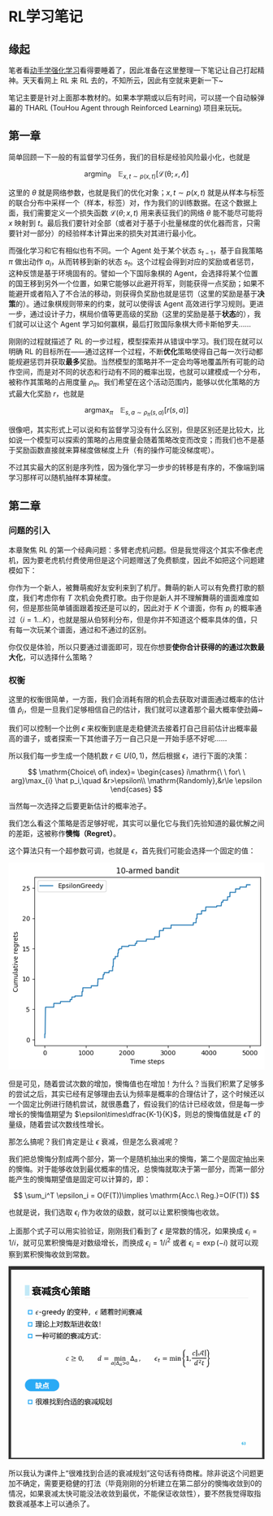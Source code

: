 # RL学习笔记

## 缘起

笔者看[动手学强化学习](https://hrl.boyuai.com/)看得要睡着了，因此准备在这里整理一下笔记让自己打起精神。天天看网上 RL 来 RL 去的，不知所云，因此有空就来更新一下~

笔记主要是针对上面那本教材的。如果本学期或以后有时间，可以搓一个自动躲弹幕的 THARL (TouHou Agent through Reinforced Learning) 项目来玩玩。

## 第一章

简单回顾一下一般的有监督学习任务，我们的目标是经验风险最小化，也就是

$$
\mathrm{arg}\min_{\theta\quad} \mathbb{E}_{x,t\sim p(x,t)}[\mathcal{L(\theta;x,t)}]
$$

这里的 $\theta$ 就是网络参数，也就是我们的优化对象；$x,t\sim p(x,t)$ 就是从样本与标签的联合分布中采样一个（样本，标签）对，作为我们的训练数据。在这个数据上面，我们需要定义一个损失函数 $\mathcal{L}(\theta;x,t)$ 用来表征我们的网络 $\theta$ 能不能尽可能将 $x$ 映射到 $t$。最后我们要针对全部（或者对于基于小批量梯度的优化器而言，只需要针对一部分）的经验样本计算出来的损失对其进行最小化。

而强化学习和它有相似也有不同。一个 Agent 处于某个状态 $s_{t-1}$，基于自我策略 $\pi$ 做出动作 $a_i$，从而转移到新的状态 $s_t$。这个过程会得到对应的奖励或者惩罚，这种反馈是基于环境固有的。譬如一个下国际象棋的 Agent，会选择将某个位置的国王移到另外一个位置，如果它能够以此避开将军，则能获得一点奖励；如果不能避开或者陷入了不合法的移动，则获得负奖励也就是惩罚（这里的奖励是基于**决策**的）。通过象棋规则带来的约束，就可以使得该 Agent 高效进行学习规则。更进一步，通过设计子力，棋局价值等更高级的奖励（这里的奖励是基于**状态**的），我们就可以让这个 Agent 学习如何赢棋，最后打败国际象棋大师卡斯帕罗夫……

刚刚的过程就描述了 RL 的一步过程，模型探索并从错误中学习。我们现在就可以明确 RL 的目标所在——通过这样一个过程，不断**优化**策略使得自己每一次行动都能规避惩罚并获取**最多**奖励。当然模型的策略并不一定会均等地覆盖所有可能的动作空间，而是对不同的状态和行动有不同的概率出现，也就可以建模成一个分布，被称作其策略的占用度量 $\rho_\pi$。我们希望在这个活动范围内，能够以优化策略的方式最大化奖励 $r$，也就是

$$
\mathrm{arg}\max_{\pi\quad} \mathbb{E}_{s,a\sim \rho_\pi(s,a)}[r(s,a)]
$$

很像吧，其实形式上可以说和有监督学习没有什么区别，但是区别还是比较大，比如说一个模型可以探索的策略的占用度量会随着策略改变而改变；而我们也不是基于奖励函数直接就来算梯度做梯度上升（有的操作可能没梯度呢）。

不过其实最大的区别是序列性，因为强化学习一步步的转移是有序的，不像端到端学习那样可以随机抽样本算梯度。

## 第二章

### 问题的引入

本章聚焦 RL 的第一个经典问题：多臂老虎机问题。但是我觉得这个其实不像老虎机，因为要老虎机付费使用但是这个问题赠送了免费额度，因此不如把这个问题建模如下：

你作为一个新人，被舞萌痴好友安利来到了机厅。舞萌的新人可以有免费打歌的额度，我们考虑你有 $T$ 次机会免费打歌。由于你是新人并不理解舞萌的谱面难度如何，但是那些简单铺面跟着按还是可以的，因此对于 $K$ 个谱面，你有 $p_i$ 的概率通过（$i=1\dots K$），也就是服从伯努利分布，但是你并不知道这个概率具体的值，只有每一次玩某个谱面，通过和不通过的区别。

你仅仅是体验，所以只要通过谱面即可，现在你想要**使你合计获得的的通过次数最大化**，可以选择什么策略？

### 权衡

这里的权衡很简单，一方面，我们会消耗有限的机会去获取对谱面通过概率的估计值 $\hat p_i$，但是一旦我们足够相信自己的估计，我们就可以逮着那个最大概率使劲薅~

我们可以控制一个比例 $\epsilon$ 来权衡到底是走稳健流去接着打自己目前估计出概率最高的谱子，或者探索一下其他谱子万一自己只是一开始手感不好呢……

所以我们每一步生成一个随机数 $r\in U(0,1)$，然后根据 $\epsilon$，进行下面的决策：

$$
\mathrm{Choice\ of\ index}=
\begin{cases}
    i\mathrm{\ \ for\ \ arg}\max_{i} \hat p_i,\quad &r>\epsilon\\
    \mathrm{Randomly},&r\le \epsilon
\end{cases}
$$

当然每一次选择之后要更新估计的概率池子。

我们怎么看这个策略是否足够好呢，其实可以量化它与我们先验知道的最优解之间的差距，这被称作**懊悔（Regret）**。

这个算法只有一个超参数可调，也就是 $\epsilon$，首先我们可能会选择一个固定的值：

![alt text](image.png)

但是可见，随着尝试次数的增加，懊悔值也在增加！为什么？当我们积累了足够多的尝试之后，其实已经有足够理由去认为频率是概率的合理估计了，这个时候还以一个固定比例进行随机尝试，就很愚蠢了，假设我们的估计已经收敛，但是每一步增长的懊悔值期望为 $\epsilon\times\dfrac{K-1}{K}$，则总的懊悔值就是 $\epsilon T$ 的量级，随着尝试次数线性增长。

那怎么搞呢？我们肯定是让 $\epsilon$ 衰减，但是怎么衰减呢？

我们把总懊悔分割成两个部分，第一个是随机抽出来的懊悔，第二个是固定抽出来的懊悔。对于能够收敛到最优概率的情况，总懊悔就取决于第一部分，而第一部分能产生的懊悔期望值是固定可以计算的，即：

$$
\sum_i^T \epsilon_i = O(F(T))\implies \mathrm{Acc.\ Reg.}=O(F(T))
$$

也就是说，我们选取 $\epsilon_i$ 作为收敛的级数，就可以让累积懊悔也收敛。

上面那个式子可以用实验验证，刚刚我们看到了 $\epsilon$ 是常数的情况，如果换成 $\epsilon_i=1/i$，就可见累积懊悔是对数级增长，而换成 $\epsilon_i=1/i^2$ 或者 $\epsilon_i=\exp(-i)$ 就可以观察到累积懊悔收敛到常数。

![alt text](image-1.png)

所以我认为课件上“很难找到合适的衰减规划”这句话有待商榷。除非说这个问题更加不确定，需要更稳健的打法（毕竟刚刚的分析建立在第二部分的懊悔收敛到0的情况，如果衰减太快可能没法收敛到最优，不能保证收敛性），要不然我觉得取指数衰减基本上可以通杀了。